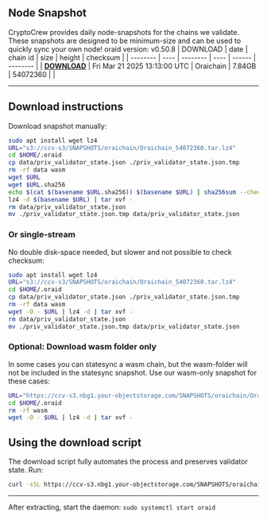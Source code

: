 ## Node Snapshot
CryptoCrew provides daily node-snapshots for the chains we validate. These snapshots are designed to be minimum-size and can be used to quickly sync your own node!
oraid version: v0.50.8
| DOWNLOAD | date | chain id | size | height | checksum |
| -------- | ---- | -------- | ---- | ------ | -------- |
| **[DOWNLOAD](https://ccv-s3.nbg1.your-objectstorage.com/SNAPSHOTS/oraichain/Oraichain_54072360.tar.lz4)** | Fri Mar 21 2025 13:13:00 UTC | Oraichain | 7.84GB | 54072360 |  |

---

## Download instructions
Download snapshot manually:
```sh
sudo apt install wget lz4
URL="s3://ccv-s3/SNAPSHOTS/oraichain/Oraichain_54072360.tar.lz4"
cd $HOME/.oraid
cp data/priv_validator_state.json ./priv_validator_state.json.tmp
rm -rf data wasm
wget $URL
wget $URL.sha256
echo $(cat $(basename $URL.sha256)) $(basename $URL) | sha256sum --check
lz4 -d $(basename $URL) | tar xvf -
rm data/priv_validator_state.json
mv ./priv_validator_state.json.tmp data/priv_validator_state.json
```

### Or single-stream
No double disk-space needed, but slower and not possible to check checksum:
```sh
sudo apt install wget lz4
URL="s3://ccv-s3/SNAPSHOTS/oraichain/Oraichain_54072360.tar.lz4"
cd $HOME/.oraid
cp data/priv_validator_state.json ./priv_validator_state.json.tmp
rm -rf data wasm
wget -O - $URL | lz4 -d | tar xvf -
rm data/priv_validator_state.json
mv ./priv_validator_state.json.tmp data/priv_validator_state.json
```
### Optional: Download wasm folder only
In some cases you can statesync a wasm chain, but the wasm-folder will not be included in the statesync snapshot. Use our wasm-only snapshot for these cases:
```sh
URL="https://ccv-s3.nbg1.your-objectstorage.com/SNAPSHOTS/oraichain/Oraichain_wasm.tar.lz4"
cd $HOME/.oraid
rm -rf wasm
wget -O - $URL | lz4 -d | tar xvf -
```
## Using the download script
The download script fully automates the process and preserves validator state. Run:
```sh
curl -sSL https://ccv-s3.nbg1.your-objectstorage.com/SNAPSHOTS/oraichain/download_snapshot.sh | bash
```
---

After extracting, start the daemon:
`sudo systemctl start oraid`
